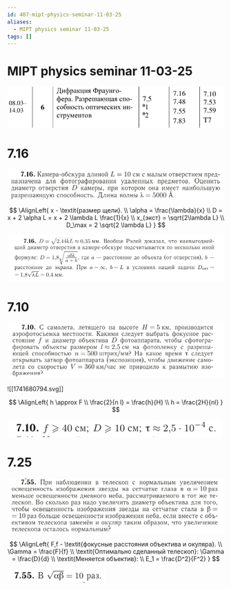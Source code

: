 ```yaml
---
id: 407-mipt-physics-seminar-11-03-25
aliases:
  - MIPT physics seminar 11-03-25
tags: []
---
```


# MIPT physics seminar 11-03-25

![11-03-25_10-55-55_852.png](assets/imgs/11-03-25_10-55-55_852.png)

# 7.16

![11-03-25_10-58-42_992.png](assets/imgs/11-03-25_10-58-42_992.png)

$$
\AlignLeft{
x - \textit{размер щели}. \\
\alpha = \frac{\lambda}{x} \\
D = x + 2 \alpha L = x + 2 \lambda L \frac{1}{x} \\
x_{экст} = \sqrt{2\lambda L} \\
D_\max = 2 \sqrt{2 \lambda L}
}
$$

![11-03-25_11-06-35_640.png](assets/imgs/11-03-25_11-06-35_640.png)

# 7.10

![11-03-25_11-09-26_112.png](assets/imgs/11-03-25_11-09-26_112.png)

![[1741680794.svg]]

$$
\AlignLeft{
h \approx F \\
\frac{2}{n l} = \frac{h}{H} \\
h = \frac{2H}{nl}
}
$$

![11-03-25_11-10-03_787.png](assets/imgs/11-03-25_11-10-03_787.png)

# 7.25

![11-03-25_11-19-30_613.png](assets/imgs/11-03-25_11-19-30_613.png)

$$
\AlignLeft{
F,f - \textit{фокусные расстояния объектива и окуляра}. \\
\Gamma = \frac{F}{f} \\
\textit{Оптимально сделанный телескоп}: \Gamma = \frac{D}{d} \\
\textit{Меняется объектив}: \\
E_1 = \frac{D^2}{F^2}
}
$$

![11-03-25_11-19-59_293.png](assets/imgs/11-03-25_11-19-59_293.png)

